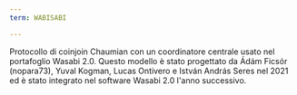 ```yaml
---
term: WABISABI

---
```

Protocollo di coinjoin Chaumian con un coordinatore centrale usato nel portafoglio Wasabi 2.0. Questo modello è stato progettato da Ádám Ficsór (nopara73), Yuval Kogman, Lucas Ontivero e István András Seres nel 2021 ed è stato integrato nel software Wasabi 2.0 l'anno successivo.